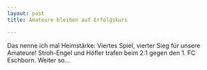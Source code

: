```yaml
---
layout: post
title: Amateure bleiben auf Erfolgskurs

---
```


Das nenne ich mal Heimstärke: Viertes Spiel, vierter Sieg für unsere Amateure! Stroh-Engel und Höfler trafen beim 2:1 gegen den 1. FC Eschborn. Weiter so...


